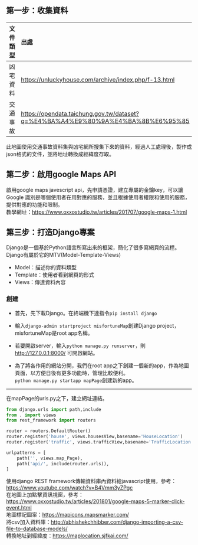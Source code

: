 ## 第一步：收集資料    
|文件類型|出處| 
|-------|:----| 
|凶宅資料|https://unluckyhouse.com/archive/index.php/f-13.html| 
|交通事故|https://opendata.taichung.gov.tw/dataset?q=%E4%BA%A4%E9%80%9A%E4%BA%8B%E6%95%85| 
  
此地圖使用交通事故資料集與凶宅網所搜集下來的資料，經過人工處理後，製作成json格式的文件，並將地址轉換成經緯度存取。 
  
  
## 第二步：啟用google Maps API  
啟用google maps javescript api，先申請憑證，建立專屬的金鑰key，可以讓 Google 識別是哪個使用者在用對應的服務，並且根據使用者權限和使用的服務，提供對應的功能和限制。  
教學網址：https://www.oxxostudio.tw/articles/201707/google-maps-1.html 
  
  
## 第三步：打造Django專案 
Django是一個基於Python語言所寫出來的框架，簡化了很多寫網頁的流程。 
Django有屬於它的MTV(Model-Template-Views)
+ Model：描述你的資料類型  
+ Template：使用者看到網頁的形式   
+ Views：傳達資料內容  
  
### 創建
+ 首先，先下載Django。在終端機下達指令`pip install django`   
  
+ 輸入`django-admin startproject misfortuneMap`創建Django project，misfortuneMap是root app名稱。  
    
+ 若要開啟server，輸入`python manage.py runserver`，則 http://127.0.0.1:8000/ 可開啟網站。  
  
+ 為了將各作用的網站分開，我們在root app之下創建一個新的app，作為地圖頁面，以方便日後有更多功能時，管理比較便利。  
`python manage.py startapp mapPage`創建新的app。     
  
---   
在mapPage的urls.py之下，建立網址連結。  
```python
from django.urls import path,include
from . import views
from rest_framework import routers

router = routers.DefaultRouter()
router.register('house', views.housesView,basename='HouseLocation')
router.register('traffic', views.trafficView,basename='TrafficLocation')

urlpatterns = [
    path('', views.map_Page),
    path('api/', include(router.urls)),
]
```   
  
  
  
使用django REST framework傳輸資料庫內資料給javascript使用，參考：https://www.youtube.com/watch?v=B4Vmm3yZPgc     
在地圖上加點擊資訊視窗，參考：https://www.oxxostudio.tw/articles/201801/google-maps-5-marker-click-event.html     
地圖標記圖案：https://mapicons.mapsmarker.com/     
將csv加入資料庫：http://abhishekchhibber.com/django-importing-a-csv-file-to-database-models/    
轉換地址到經緯度：https://maplocation.sjfkai.com/    
